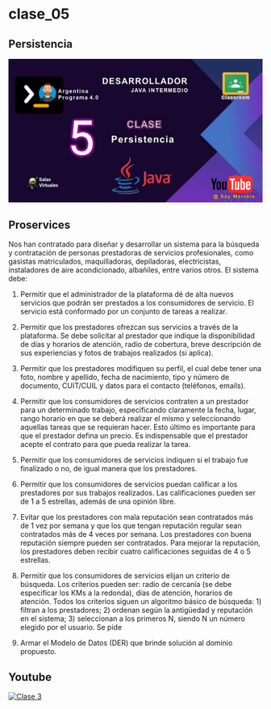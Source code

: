 # clase_05
## Persistencia
![Clase ](./recursos/caratulas_python.jpg)

## Proservices
Nos han contratado para diseñar y desarrollar un sistema para la búsqueda y contratación de
personas prestadoras de servicios profesionales, como gasistas matriculados, maquilladoras,
depiladoras, electricistas, instaladores de aire acondicionado, albañiles, entre varios otros.
El sistema debe:
1. Permitir que el administrador de la plataforma dé de alta nuevos servicios que podrán
ser prestados a los consumidores de servicio. El servicio está conformado por un conjunto
de tareas a realizar.
2. Permitir que los prestadores ofrezcan sus servicios a través de la plataforma. Se debe
solicitar al prestador que indique la disponibilidad de días y horarios de atención, radio de
cobertura, breve descripción de sus experiencias y fotos de trabajos realizados (si aplica).
3. Permitir que los prestadores modifiquen su perfil, el cual debe tener una foto, nombre
y apellido, fecha de nacimiento, tipo y número de documento, CUIT/CUIL y datos para el
contacto (teléfonos, emails).
4. Permitir que los consumidores de servicios contraten a un prestador para un
determinado trabajo, especificando claramente la fecha, lugar, rango horario en que se
deberá realizar el mismo y seleccionando aquellas tareas que se requieran hacer. Esto
último es importante para que el prestador defina un precio. Es indispensable que el
prestador acepte el contrato para que pueda realizar la tarea.
5. Permitir que los consumidores de servicios indiquen si el trabajo fue finalizado o no, de
igual manera que los prestadores.
6. Permitir que los consumidores de servicios puedan calificar a los prestadores por sus
trabajos realizados. Las calificaciones pueden ser de 1 a 5 estrellas, además de una opinión
libre.

7. Evitar que los prestadores con mala reputación sean contratados más de 1 vez por
semana y que los que tengan reputación regular sean contratados más de 4 veces por
semana. Los prestadores con buena reputación siempre pueden ser contratados. Para
mejorar la reputación, los prestadores deben recibir cuatro calificaciones seguidas de 4 o 5
estrellas.
8. Permitir que los consumidores de servicios elijan un criterio de búsqueda. Los criterios
pueden ser: radio de cercanía (se debe especificar los KMs a la redonda), días de atención,
horarios de atención. Todos los criterios siguen un algoritmo básico de búsqueda: 1) filtran
a los prestadores; 2) ordenan según la antigüedad y reputación en el sistema; 3)
seleccionan a los primeros N, siendo N un número elegido por el usuario.
Se pide
1. Armar el Modelo de Datos (DER) que brinde solución al dominio propuesto.

## Youtube
[![Clase 3](https://img.youtube.com/vi/0Iq99jGZJLA/0.jpg)](https://www.youtube.com/watch?v=0Iq99jGZJLA)
